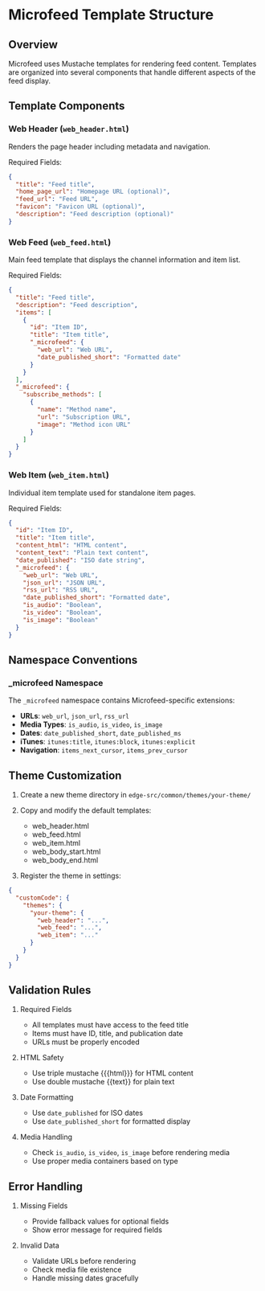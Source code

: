 # Microfeed Template Structure

## Overview
Microfeed uses Mustache templates for rendering feed content. Templates are organized into several components that handle different aspects of the feed display.

## Template Components

### Web Header (`web_header.html`)
Renders the page header including metadata and navigation.

Required Fields:
```json
{
  "title": "Feed title",
  "home_page_url": "Homepage URL (optional)",
  "feed_url": "Feed URL",
  "favicon": "Favicon URL (optional)",
  "description": "Feed description (optional)"
}
```

### Web Feed (`web_feed.html`)
Main feed template that displays the channel information and item list.

Required Fields:
```json
{
  "title": "Feed title",
  "description": "Feed description",
  "items": [
    {
      "id": "Item ID",
      "title": "Item title",
      "_microfeed": {
        "web_url": "Web URL",
        "date_published_short": "Formatted date"
      }
    }
  ],
  "_microfeed": {
    "subscribe_methods": [
      {
        "name": "Method name",
        "url": "Subscription URL",
        "image": "Method icon URL"
      }
    ]
  }
}
```

### Web Item (`web_item.html`)
Individual item template used for standalone item pages.

Required Fields:
```json
{
  "id": "Item ID",
  "title": "Item title",
  "content_html": "HTML content",
  "content_text": "Plain text content",
  "date_published": "ISO date string",
  "_microfeed": {
    "web_url": "Web URL",
    "json_url": "JSON URL",
    "rss_url": "RSS URL",
    "date_published_short": "Formatted date",
    "is_audio": "Boolean",
    "is_video": "Boolean",
    "is_image": "Boolean"
  }
}
```

## Namespace Conventions

### _microfeed Namespace
The `_microfeed` namespace contains Microfeed-specific extensions:

- **URLs**: `web_url`, `json_url`, `rss_url`
- **Media Types**: `is_audio`, `is_video`, `is_image`
- **Dates**: `date_published_short`, `date_published_ms`
- **iTunes**: `itunes:title`, `itunes:block`, `itunes:explicit`
- **Navigation**: `items_next_cursor`, `items_prev_cursor`

## Theme Customization

1. Create a new theme directory in `edge-src/common/themes/your-theme/`
2. Copy and modify the default templates:
   - web_header.html
   - web_feed.html
   - web_item.html
   - web_body_start.html
   - web_body_end.html

3. Register the theme in settings:
```json
{
  "customCode": {
    "themes": {
      "your-theme": {
        "web_header": "...",
        "web_feed": "...",
        "web_item": "..."
      }
    }
  }
}
```

## Validation Rules

1. Required Fields
   - All templates must have access to the feed title
   - Items must have ID, title, and publication date
   - URLs must be properly encoded

2. HTML Safety
   - Use triple mustache {{{html}}} for HTML content
   - Use double mustache {{text}} for plain text

3. Date Formatting
   - Use `date_published` for ISO dates
   - Use `date_published_short` for formatted display

4. Media Handling
   - Check `is_audio`, `is_video`, `is_image` before rendering media
   - Use proper media containers based on type

## Error Handling

1. Missing Fields
   - Provide fallback values for optional fields
   - Show error message for required fields

2. Invalid Data
   - Validate URLs before rendering
   - Check media file existence
   - Handle missing dates gracefully